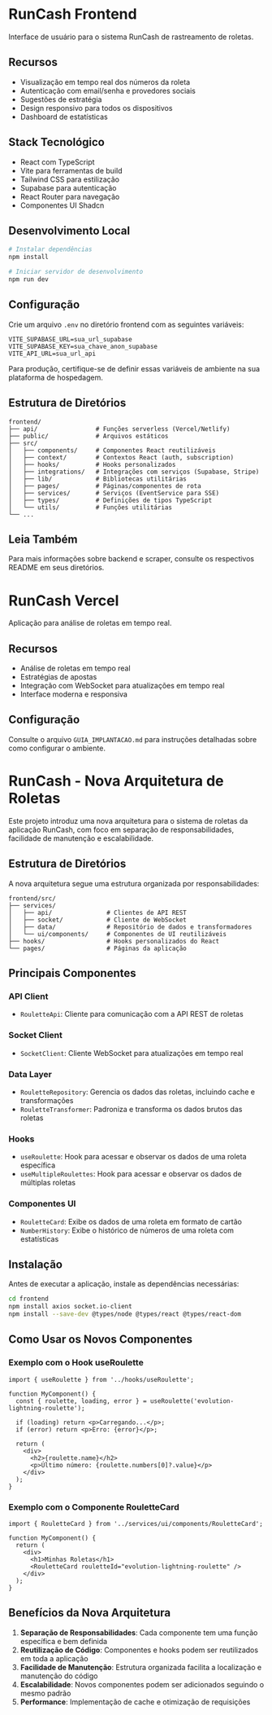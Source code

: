 # RunCash Frontend

Interface de usuário para o sistema RunCash de rastreamento de roletas.

## Recursos

- Visualização em tempo real dos números da roleta
- Autenticação com email/senha e provedores sociais
- Sugestões de estratégia
- Design responsivo para todos os dispositivos
- Dashboard de estatísticas

## Stack Tecnológico

- React com TypeScript
- Vite para ferramentas de build
- Tailwind CSS para estilização
- Supabase para autenticação
- React Router para navegação
- Componentes UI Shadcn

## Desenvolvimento Local

```bash
# Instalar dependências
npm install

# Iniciar servidor de desenvolvimento
npm run dev
```

## Configuração

Crie um arquivo `.env` no diretório frontend com as seguintes variáveis:

```
VITE_SUPABASE_URL=sua_url_supabase
VITE_SUPABASE_KEY=sua_chave_anon_supabase
VITE_API_URL=sua_url_api
```

Para produção, certifique-se de definir essas variáveis de ambiente na sua plataforma de hospedagem.

## Estrutura de Diretórios

```
frontend/
├── api/                # Funções serverless (Vercel/Netlify)
├── public/             # Arquivos estáticos
├── src/
│   ├── components/     # Componentes React reutilizáveis
│   ├── context/        # Contextos React (auth, subscription)
│   ├── hooks/          # Hooks personalizados
│   ├── integrations/   # Integrações com serviços (Supabase, Stripe)
│   ├── lib/            # Bibliotecas utilitárias
│   ├── pages/          # Páginas/componentes de rota
│   ├── services/       # Serviços (EventService para SSE)
│   ├── types/          # Definições de tipos TypeScript
│   └── utils/          # Funções utilitárias
└── ...
```

## Leia Também

Para mais informações sobre backend e scraper, consulte os respectivos README em seus diretórios.

# RunCash Vercel

Aplicação para análise de roletas em tempo real.

## Recursos

- Análise de roletas em tempo real
- Estratégias de apostas
- Integração com WebSocket para atualizações em tempo real
- Interface moderna e responsiva

## Configuração

Consulte o arquivo `GUIA_IMPLANTACAO.md` para instruções detalhadas sobre como configurar o ambiente.

# RunCash - Nova Arquitetura de Roletas

Este projeto introduz uma nova arquitetura para o sistema de roletas da aplicação RunCash, com foco em separação de responsabilidades, facilidade de manutenção e escalabilidade.

## Estrutura de Diretórios

A nova arquitetura segue uma estrutura organizada por responsabilidades:

```
frontend/src/
├── services/
│   ├── api/               # Clientes de API REST
│   ├── socket/            # Cliente de WebSocket
│   ├── data/              # Repositório de dados e transformadores
│   └── ui/components/     # Componentes de UI reutilizáveis
├── hooks/                 # Hooks personalizados do React
└── pages/                 # Páginas da aplicação
```

## Principais Componentes

### API Client
- `RouletteApi`: Cliente para comunicação com a API REST de roletas

### Socket Client
- `SocketClient`: Cliente WebSocket para atualizações em tempo real

### Data Layer
- `RouletteRepository`: Gerencia os dados das roletas, incluindo cache e transformações
- `RouletteTransformer`: Padroniza e transforma os dados brutos das roletas

### Hooks
- `useRoulette`: Hook para acessar e observar os dados de uma roleta específica
- `useMultipleRoulettes`: Hook para acessar e observar os dados de múltiplas roletas

### Componentes UI
- `RouletteCard`: Exibe os dados de uma roleta em formato de cartão
- `NumberHistory`: Exibe o histórico de números de uma roleta com estatísticas

## Instalação

Antes de executar a aplicação, instale as dependências necessárias:

```bash
cd frontend
npm install axios socket.io-client
npm install --save-dev @types/node @types/react @types/react-dom
```

## Como Usar os Novos Componentes

### Exemplo com o Hook useRoulette

```tsx
import { useRoulette } from '../hooks/useRoulette';

function MyComponent() {
  const { roulette, loading, error } = useRoulette('evolution-lightning-roulette');
  
  if (loading) return <p>Carregando...</p>;
  if (error) return <p>Erro: {error}</p>;
  
  return (
    <div>
      <h2>{roulette.name}</h2>
      <p>Último número: {roulette.numbers[0]?.value}</p>
    </div>
  );
}
```

### Exemplo com o Componente RouletteCard

```tsx
import { RouletteCard } from '../services/ui/components/RouletteCard';

function MyComponent() {
  return (
    <div>
      <h1>Minhas Roletas</h1>
      <RouletteCard rouletteId="evolution-lightning-roulette" />
    </div>
  );
}
```

## Benefícios da Nova Arquitetura

1. **Separação de Responsabilidades**: Cada componente tem uma função específica e bem definida
2. **Reutilização de Código**: Componentes e hooks podem ser reutilizados em toda a aplicação
3. **Facilidade de Manutenção**: Estrutura organizada facilita a localização e manutenção do código
4. **Escalabilidade**: Novos componentes podem ser adicionados seguindo o mesmo padrão
5. **Performance**: Implementação de cache e otimização de requisições 